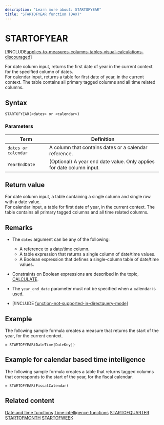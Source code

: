```yaml
---
description: "Learn more about: STARTOFYEAR"
title: "STARTOFYEAR function (DAX)"
---
```

# STARTOFYEAR

[!INCLUDE[applies-to-measures-columns-tables-visual-calculations-discouraged](includes/applies-to-measures-columns-tables-visual-calculations-discouraged.md)]

For date column input, returns the first date of year in the current context for the specified column of dates.  
For calendar input, returns a table for first date of year, in the current context. The table contains all primary tagged columns and all time related columns.

## Syntax

```
STARTOFYEAR(<dates> or <calendar>)
```

### Parameters

|Term|Definition|
|--------|--------------|
|`dates or calendar`|A column that contains dates or a calendar reference.|
|`YearEndDate`|(Optional) A year end date value. Only applies for date column input.|

## Return value

For date column input, a table containing a single column and single row with a date value.  
For calendar input, a table for first date of year, in the current context. The table contains all primary tagged columns and all time related columns.

## Remarks

- The `dates` argument can be any of the following:
  - A reference to a date/time column.
  - A table expression that returns a single column of date/time values.
  - A Boolean expression that defines a single-column table of date/time values.

- Constraints on Boolean expressions are described in the topic, [CALCULATE](calculate-function-dax.md).

- The `year_end_date` parameter must not be specified when a calendar is used.

- [!INCLUDE [function-not-supported-in-directquery-mode](includes/function-not-supported-in-directquery-mode.md)]

## Example

The following sample formula creates a measure that returns the start of the year, for the current context.

```dax
= STARTOFYEAR(DateTime[DateKey])
```

## Example for calendar based time intelligence

The following sample formula creates a table that returns tagged columns that corresponds to the start of the year, for the fiscal calendar.

```dax
= STARTOFYEAR(FiscalCalendar)
```

## Related content

[Date and time functions](date-and-time-functions-dax.md)
[Time intelligence functions](time-intelligence-functions-dax.md)
[STARTOFQUARTER](startofquarter-function-dax.md)
[STARTOFMONTH](startofmonth-function-dax.md)
[STARTOFWEEK](startofweek-function-dax.md)